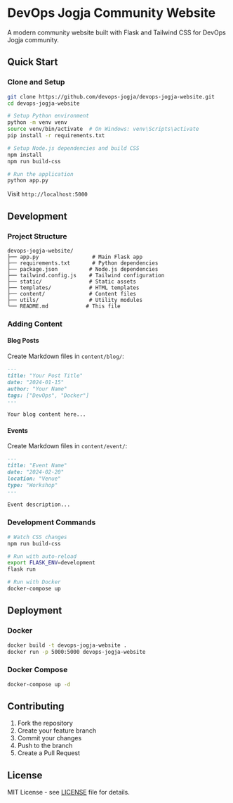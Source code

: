# DevOps Jogja Community Website

A modern community website built with Flask and Tailwind CSS for DevOps Jogja community.

## Quick Start

### Clone and Setup
```bash
git clone https://github.com/devops-jogja/devops-jogja-website.git
cd devops-jogja-website

# Setup Python environment
python -m venv venv
source venv/bin/activate  # On Windows: venv\Scripts\activate
pip install -r requirements.txt

# Setup Node.js dependencies and build CSS
npm install
npm run build-css

# Run the application
python app.py
```

Visit `http://localhost:5000`

## Development

### Project Structure
```
devops-jogja-website/
├── app.py                 # Main Flask app
├── requirements.txt       # Python dependencies
├── package.json          # Node.js dependencies
├── tailwind.config.js    # Tailwind configuration
├── static/               # Static assets
├── templates/            # HTML templates
├── content/              # Content files
├── utils/                # Utility modules
└── README.md            # This file
```

### Adding Content

#### Blog Posts
Create Markdown files in `content/blog/`:
```markdown
---
title: "Your Post Title"
date: "2024-01-15"
author: "Your Name"
tags: ["DevOps", "Docker"]
---

Your blog content here...
```

#### Events
Create Markdown files in `content/event/`:
```markdown
---
title: "Event Name"
date: "2024-02-20"
location: "Venue"
type: "Workshop"
---

Event description...
```

### Development Commands
```bash
# Watch CSS changes
npm run build-css

# Run with auto-reload
export FLASK_ENV=development
flask run

# Run with Docker
docker-compose up
```

## Deployment

### Docker
```bash
docker build -t devops-jogja-website .
docker run -p 5000:5000 devops-jogja-website
```

### Docker Compose
```bash
docker-compose up -d
```

## Contributing

1. Fork the repository
2. Create your feature branch
3. Commit your changes
4. Push to the branch
5. Create a Pull Request

## License

MIT License - see [LICENSE](LICENSE) file for details.
